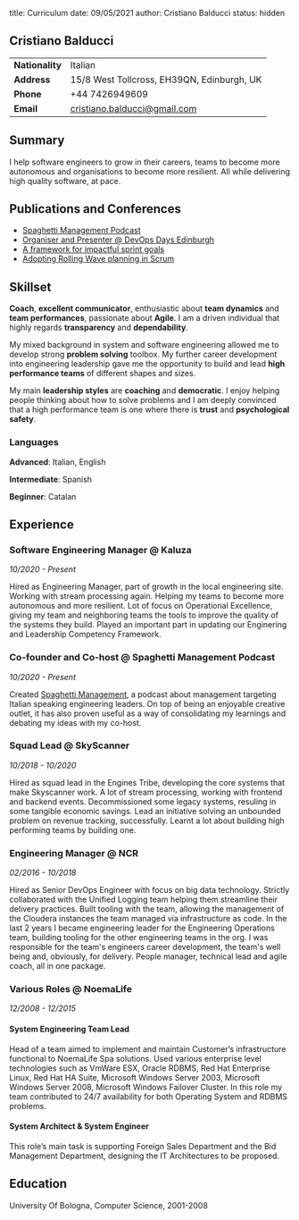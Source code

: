 title: Curriculum
date: 09/05/2021
author: Cristiano Balducci
status: hidden
## Cristiano Balducci

|   |   |
|-|-|
| **Nationality** | Italian |
| **Address** | 15/8 West Tollcross, EH39QN, Edinburgh, UK |
| **Phone** | +44 7426949609 |
| **Email** | cristiano.balducci@gmail.com |

## Summary
I help software engineers to grow in their careers, teams to become more autonomous and organisations to become more resilient.
All while delivering high quality software, at pace.

## Publications and Conferences
- [Spaghetti Management Podcast](https://anchor.fm/spght-mgmt)
- [Organiser and Presenter @ DevOps Days Edinburgh](https://devopsdays.org/events/2019-edinburgh/contact)
- [A framework for impactful sprint goals](https://medium.com/@SkyscannerEng/3-1-questions-for-impactful-sprint-goals-48faa776aac3)
- [Adopting Rolling Wave planning in Scrum](https://medium.com/@SkyscannerEng/dont-burn-out-burn-down-how-we-learned-to-sprint-on-shifting-sands-a67341c34fa8)

## Skillset

**Coach**, **excellent communicator**, enthusiastic about **team dynamics** and **team performances**, passionate about **Agile**.
I am a driven individual that highly regards **transparency** and **dependability**.

My mixed background in system and software engineering allowed me to develop strong **problem solving** toolbox. My further career development into engineering leadership gave me the opportunity to build and lead **high performance teams** of different shapes and sizes.

My main **leadership styles** are **coaching** and **democratic**. I enjoy helping people thinking about how to solve problems and I am deeply convinced that a high performance team is one where there is **trust** and **psychological safety**.

### Languages
**Advanced**: Italian, English

**Intermediate**: Spanish

**Beginner**: Catalan

## Experience

### Software Engineering Manager @ Kaluza
_10/2020 - Present_

Hired as Engineering Manager, part of growth in the local engineering site. Working with stream processing again. Helping my teams to become more autonomous and more resilient.
Lot of focus on Operational Excellence, giving my team and neighboring teams the tools to improve the quality of the systems they build.
Played an important part in updating our Enginering and Leadership Competency Framework.

### Co-founder and Co-host @ Spaghetti Management Podcast
_10/2020 - Present_

Created [Spaghetti Management](https://anchor.fm/spght-mgmt), a podcast about management targeting Italian speaking engineering leaders. On top of being an enjoyable creative outlet, it has also proven useful as a way of consolidating my learnings and debating my ideas with my co-host.

### Squad Lead @ SkyScanner
_10/2018 - 10/2020_

Hired as squad lead in the Engines Tribe, developing the core systems that make Skyscanner work. A lot of stream processing, working with frontend and backend events. Decommissioned some legacy systems, resuling in some tangible economic savings. Lead an initiative solving an unbounded problem on revenue tracking, successfully.
Learnt a lot about building high performing teams by building one.

### Engineering Manager @ NCR
_02/2016 - 10/2018_

Hired as Senior DevOps Engineer with focus on big data technology. Strictly collaborated with the Unified Logging team helping them streamline their delivery practices. Built tooling with the team, allowing the management of the Cloudera instances the team managed via infrastructure as code.
In the last 2 years I became engineering leader for the Engineering Operations team, building tooling for the other engineering teams in the org. I was responsible for the team's engineers career development, the team's well being and, obviously, for delivery.
People manager, technical lead and agile coach, all in one package.

### Various Roles @ NoemaLife
_12/2008 - 12/2015_

#### System Engineering Team Lead

Head of a team aimed to implement and maintain Customer’s infrastructure functional to NoemaLife Spa solutions. Used various enterprise level technologies such as VmWare ESX, Oracle RDBMS, Red Hat Enterprise Linux, Red Hat HA Suite, Microsoft Windows Server 2003, Microsoft Windows Server 2008, Microsoft Windows Failover Cluster.
In this role my team contributed to 24/7 availability for both Operating System and RDBMS problems.

#### System Architect & System Engineer
This role’s main task is supporting Foreign Sales Department and the Bid Management Department, designing the IT Architectures to be proposed.

## Education
University Of Bologna, Computer Science, 2001-2008
